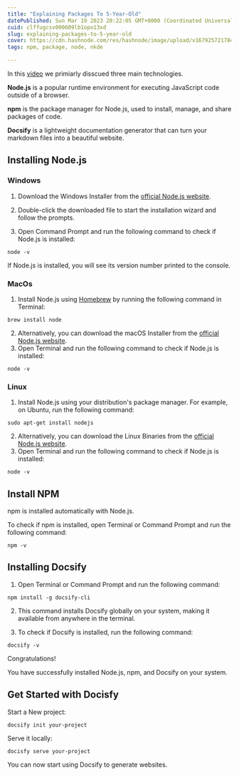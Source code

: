 ```yaml
---
title: "Explaining Packages To 5-Year-Old"
datePublished: Sun Mar 19 2023 20:22:05 GMT+0000 (Coordinated Universal Time)
cuid: clffugcsv000609lb1opo13xd
slug: explaining-packages-to-5-year-old
cover: https://cdn.hashnode.com/res/hashnode/image/upload/v1679257217849/52e0051b-2513-45b4-b10d-04a670440774.png
tags: npm, package, node, nkde

---
```



In this [video](https://youtu.be/ZfuSs_g1jTs) we primiarly disscued three main technologies.

**Node.js** is a popular runtime environment for executing JavaScript code outside of a browser.  
  
**npm** is the package manager for Node.js, used to install, manage, and share packages of code.  
  
**Docsify** is a lightweight documentation generator that can turn your markdown files into a beautiful website.

## Installing Node.js

### Windows

1. Download the Windows Installer from the [official Node.js website](https://nodejs.org/en/download/).
    
2. Double-click the downloaded file to start the installation wizard and follow the prompts.
    
3. Open Command Prompt and run the following command to check if Node.js is installed:

```
node -v
```

If Node.js is installed, you will see its version number printed to the console.


### MacOs

1. Install Node.js using [Homebrew](https://brew.sh/) by running the following command in Terminal:
```
brew install node
```
2. Alternatively, you can download the macOS Installer from the [official Node.js website](https://nodejs.org/en/download/).
3. Open Terminal and run the following command to check if Node.js is installed:

```
node -v
```


### Linux

1. Install Node.js using your distribution's package manager. For example, on Ubuntu, run the following command:

```
sudo apt-get install nodejs
```

2. Alternatively, you can download the Linux Binaries from the [official Node.js website](https://nodejs.org/en/download/).
3. Open Terminal and run the following command to check if Node.js is installed:

```
node -v
```

## Install NPM

npm is installed automatically with Node.js. 

To check if npm is installed, open Terminal or Command Prompt and run the following command:

```
npm -v
```

## Installing Docsify


1. Open Terminal or Command Prompt and run the following command:

```
npm install -g docsify-cli
```

2. This command installs Docsify globally on your system, making it available from anywhere in the terminal.

3. To check if Docsify is installed, run the following command:

```
docsify -v
```

Congratulations! 

You have successfully installed Node.js, npm, and Docsify on your system. 

## Get Started with Docisfy


Start a New project:

```
docsify init your-project
```

Serve it locally:

```
docisfy serve your-project
```

You can now start using Docsify to generate websites.








